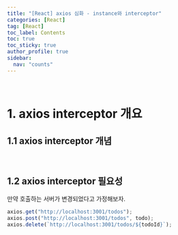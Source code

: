 ```yaml
---
title: "[React] axios 심화 - instance와 interceptor"
categories: [React]
tag: [React]
toc_label: Contents
toc: true
toc_sticky: true
author_profile: true
sidebar:
  nav: "counts"
---
```


<br>

# 1. axios interceptor 개요

## 1.1 axios interceptor 개념

<br>

## 1.2 axios interceptor 필요성

만약 호출하는 서버가 변경되었다고 가정해보자.

```js
axios.get("http://localhost:3001/todos");
axios.post("http://localhost:3001/todos", todo);
axios.delete(`http://localhost:3001/todos/${todoId}`);
```
